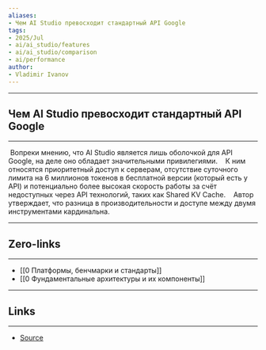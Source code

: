 ```yaml
---
aliases: 
- Чем AI Studio превосходит стандартный API Google
tags:
- 2025/Jul
- ai/ai_studio/features
- ai/ai_studio/comparison
- ai/performance
author:
- Vladimir Ivanov
---
```

-----
##  Чем AI Studio превосходит стандартный API Google 
-----
 Вопреки мнению, что AI Studio является лишь оболочкой для API Google, на деле оно обладает значительными привилегиями. 
 
 К ним относятся приоритетный доступ к серверам, отсутствие суточного лимита на 6 миллионов токенов в бесплатной версии (который есть у API) и потенциально более высокая скорость работы за счёт недоступных через API технологий, таких как Shared KV Cache. 
 
 Автор утверждает, что разница в производительности и доступе между двумя инструментами кардинальна.

---
## Zero-links
---
- [[0 Платформы, бенчмарки и стандарты]]
- [[0 Фундаментальные архитектуры и их компоненты]]

---
## Links
---
- [Source](https://t.me/turboproject/1886)